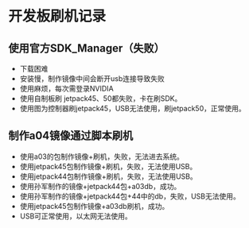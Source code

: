 # 开发板刷机记录

## 使用官方SDK_Manager（失败）
- 下载困难
- 安装慢，制作镜像中间会断开usb连接导致失败
- 使用麻烦，每次需登录NVIDIA
- 使用自制板刷 jetpack45、50都失败，卡在刷SDK。
- 使用图为控制器刷jetpack45，USB无法使用，刷jetpack50，正常使用。

## 制作a04镜像通过脚本刷机
- 使用a03的包制作镜像+刷机，失败，无法进去系统。
- 使用jetpack45包制作镜像+刷机，失败，无法使用USB。
- 使用jetpack44包制作镜像+刷机，失败，无法使用USB。
- 使用孙军制作的镜像+jetpack44包+a03db，成功。
- 使用孙军制作的镜像+jetpack44包+44中的db，失败，USB无法使用。
- 使用jetpack45包制作镜像+a03db刷机，成功。
- USB可正常使用，以太网无法使用。



